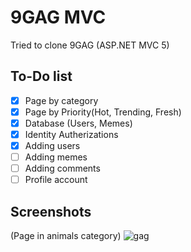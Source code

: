 # 9GAG MVC 
Tried to clone 9GAG (ASP.NET MVC 5)
## To-Do list
- [x] Page by category
- [x] Page by Priority(Hot, Trending, Fresh)
- [x] Database (Users, Memes)
- [x] Identity Autherizations
- [x] Adding users
- [ ] Adding memes
- [ ] Adding comments
- [ ] Profile account

## Screenshots
(Page in animals category)
![gag](https://user-images.githubusercontent.com/29101386/42686402-1a0df8ba-8696-11e8-946d-3e19a575d596.png)

